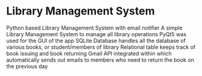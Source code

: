 # Library Management System
 Python based Library Management System with email notifier
 A simple Library Management System to manage all library operations
 PyQt5 was used for the GUI of the app
 SQLite Database handles all the database of various books, or student/members of library
 Relational table keeps track of book issuing and book returning
 Gmail API integrated within which automatically sends out emails to members who need to return the book on the previous day
